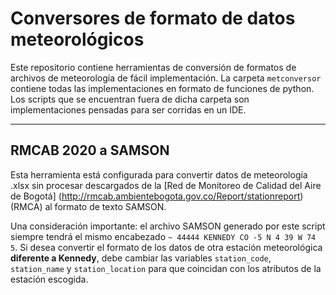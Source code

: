 # Conversores de formato de datos meteorológicos

Este repositorio contiene herramientas de conversión de formatos de archivos de meteorología de fácil implementación. La carpeta  `metconversor` contiene todas las implementaciones en formato de funciones de python. Los scripts que se encuentran fuera de dicha carpeta son implementaciones pensadas para ser corridas en un IDE.

---
## RMCAB 2020 a SAMSON
Esta herramienta está configurada para convertir datos de meteorología .xlsx sin procesar descargados de la [Red de Monitoreo de Calidad del Aire de Bogotá] (http://rmcab.ambientebogota.gov.co/Report/stationreport) (RMCA) al formato de texto SAMSON.

Una consideración importante: el archivo SAMSON generado por este script siempre tendrá el mismo encabezado `~ 44444 KENNEDY CO -5 N 4 39 W 74 5`. Si desea convertir el formato de los datos de otra estación meteorológica **diferente a Kennedy**, debe cambiar las variables `station_code`, `station_name` y `station_location` para que coincidan con los atributos de la estación escogida.